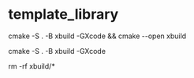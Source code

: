 # template_library

cmake -S . -B xbuild -GXcode && cmake --open xbuild


cmake -S . -B xbuild -GXcode

rm -rf xbuild/*
